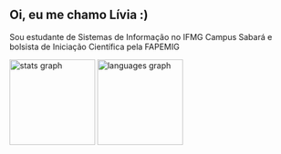 ## Oi, eu me chamo Lívia :)
<p>Sou estudante de Sistemas de Informação no IFMG Campus Sabará e bolsista de Iniciação Científica pela FAPEMIG</p>
<div>
   <img src="https://github-readme-stats.vercel.app/api?username=lvmendess&hide_title=false&hide_rank=false&show_icons=true&include_all_commits=true&count_private=true&disable_animations=false&theme=blue_navy&locale=en&hide_border=false" height="150" alt="stats graph"  />
    <img src="https://github-readme-stats.vercel.app/api/top-langs?username=lvmendess&locale=en&hide_title=false&layout=compact&card_width=320&langs_count=5&theme=blue_navy&hide_border=false" height="150" alt="languages graph"  />
</div>
